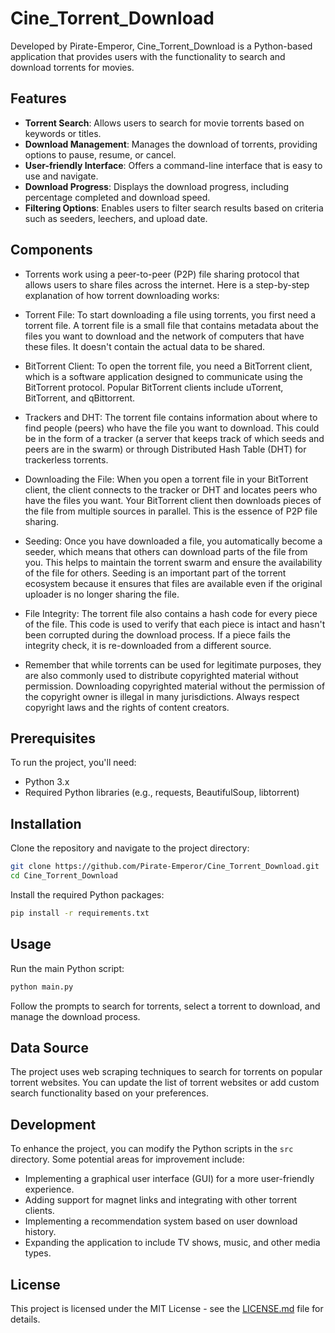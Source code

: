 # Cine_Torrent_Download

Developed by Pirate-Emperor, Cine_Torrent_Download is a Python-based application that provides users with the functionality to search and download torrents for movies.

## Features

- **Torrent Search**: Allows users to search for movie torrents based on keywords or titles.
- **Download Management**: Manages the download of torrents, providing options to pause, resume, or cancel.
- **User-friendly Interface**: Offers a command-line interface that is easy to use and navigate.
- **Download Progress**: Displays the download progress, including percentage completed and download speed.
- **Filtering Options**: Enables users to filter search results based on criteria such as seeders, leechers, and upload date.

## Components

- Torrents work using a peer-to-peer (P2P) file sharing protocol that allows users to share files across the internet. Here is a step-by-step explanation of how torrent downloading works:

- Torrent File: To start downloading a file using torrents, you first need a torrent file. A torrent file is a small file that contains metadata about the files you want to download and the network of computers that have these files. It doesn't contain the actual data to be shared.

- BitTorrent Client: To open the torrent file, you need a BitTorrent client, which is a software application designed to communicate using the BitTorrent protocol. Popular BitTorrent clients include uTorrent, BitTorrent, and qBittorrent.

- Trackers and DHT: The torrent file contains information about where to find people (peers) who have the file you want to download. This could be in the form of a tracker (a server that keeps track of which seeds and peers are in the swarm) or through Distributed Hash Table (DHT) for trackerless torrents.

- Downloading the File: When you open a torrent file in your BitTorrent client, the client connects to the tracker or DHT and locates peers who have the files you want. Your BitTorrent client then downloads pieces of the file from multiple sources in parallel. This is the essence of P2P file sharing.

- Seeding: Once you have downloaded a file, you automatically become a seeder, which means that others can download parts of the file from you. This helps to maintain the torrent swarm and ensure the availability of the file for others. Seeding is an important part of the torrent ecosystem because it ensures that files are available even if the original uploader is no longer sharing the file.

- File Integrity: The torrent file also contains a hash code for every piece of the file. This code is used to verify that each piece is intact and hasn't been corrupted during the download process. If a piece fails the integrity check, it is re-downloaded from a different source.

- Remember that while torrents can be used for legitimate purposes, they are also commonly used to distribute copyrighted material without permission. Downloading copyrighted material without the permission of the copyright owner is illegal in many jurisdictions. Always respect copyright laws and the rights of content creators.

## Prerequisites

To run the project, you'll need:

- Python 3.x
- Required Python libraries (e.g., requests, BeautifulSoup, libtorrent)

## Installation

Clone the repository and navigate to the project directory:

```bash
git clone https://github.com/Pirate-Emperor/Cine_Torrent_Download.git
cd Cine_Torrent_Download
```

Install the required Python packages:

```bash
pip install -r requirements.txt
```

## Usage

Run the main Python script:

```bash
python main.py
```

Follow the prompts to search for torrents, select a torrent to download, and manage the download process.

## Data Source

The project uses web scraping techniques to search for torrents on popular torrent websites. You can update the list of torrent websites or add custom search functionality based on your preferences.

## Development

To enhance the project, you can modify the Python scripts in the `src` directory. Some potential areas for improvement include:

- Implementing a graphical user interface (GUI) for a more user-friendly experience.
- Adding support for magnet links and integrating with other torrent clients.
- Implementing a recommendation system based on user download history.
- Expanding the application to include TV shows, music, and other media types.

## License

This project is licensed under the MIT License - see the [LICENSE.md](LICENSE.md) file for details.

